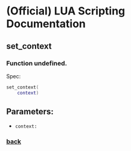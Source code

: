
# (Official) LUA Scripting Documentation

## set_context

### Function undefined.

Spec:
```lua
set_context(
	context)
```
## Parameters:
- `context:` 

### [back](../other)
